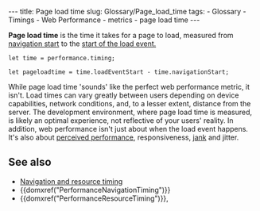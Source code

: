 --- title: Page load time slug: Glossary/Page_load_time tags: - Glossary - Timings - Web Performance - metrics - page load time ---

<span class="seoSummary">**Page load time** is the time it takes for a page to load, measured from [navigation start](/en-US/docs/Web/API/PerformanceTiming/navigationStart) to the </span>[<span class="seoSummary">start of the load event</span>.](/en-US/docs/Web/API/PerformanceTiming/loadEventStart)

    let time = performance.timing;

    let pageloadtime = time.loadEventStart - time.navigationStart;

While page load time 'sounds' like the perfect web performance metric, it isn't. Load times can vary greatly between users depending on device capabilities, network conditions, and, to a lesser extent, distance from the server. The development environment, where page load time is measured, is likely an optimal experience, not reflective of your users' reality. In addition, web performance isn't just about when the load event happens. It's also about [perceived performance](/en-US/docs/Glossary/Perceived_performance), responsiveness, [jank](/en-US/docs/Glossary/Jank) and jitter.

## See also

- [Navigation and resource timing](/en-US/docs/Web/Performance/Navigation_and_resource_timings)
- {{domxref("PerformanceNavigationTiming")}}
- {{domxref("PerformanceResourceTiming")}},
